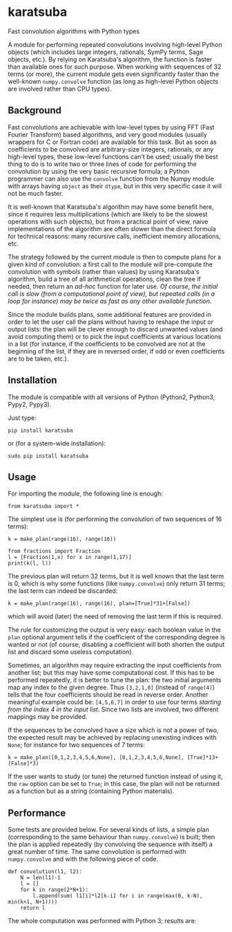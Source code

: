 # karatsuba
Fast convolution algorithms with Python types

A module for performing repeated convolutions involving high-level Python objects (which includes large integers, rationals, SymPy terms, Sage objects, etc.). By relying on Karatsuba's algorithm, the function is faster than available ones for such purpose. When working with sequences of 32 terms (or more), the current module gets even significantly faster than the well-known `numpy.convolve` function (as long as high-level Python objects are involved rather than CPU types).

## Background

Fast convolutions are achievable with low-level types by using FFT (Fast Fourier Transform) based algorithms, and very good modules (usually wrappers for C or Fortran code) are available for this task. But as soon as coefficients to be convolved are arbitrary-size integers, rationals, or any high-level types, these low-level functions can't be used; usually the best thing to do is to write two or three lines of code for performing the convolution by using the very basic recursive formula; a Python programmer can also use the `convolve` function from the Numpy module with arrays having `object` as their `dtype`, but in this very specific case it will not be much faster.

It is well-known that Karatsuba's algorithm may have some benefit here, since it requires less multiplications (which are likely to be the slowest operations with such objects), but from a practical point of view, naive implementations of the algorithm are often slower than the direct formula for technical reasons: many recursive calls, inefficient memory allocations, etc.

The strategy followed by the current module is then to compute plans for a given kind of convolution: a first call to the module will pre-compute the convolution with symbols (rather than values) by using Karatsuba's algorithm, build a tree of all arithmetical operations, clean the tree if needed, then return an _ad-hoc_ function for later use. _Of course, the initial call is slow (from a computational point of view), but repeated calls (in a loop for instance) may be twice as fast as any other available function._

Since the module builds plans, some additional features are provided in order to let the user call the plans without having to reshape the input or output lists: the plan will be clever enough to discard unwanted values (and avoid computing them) or to pick the input coefficients at various locations in a list (for instance, if the coefficients to be convolved are not at the beginning of the list, if they are in reversed order, if odd or even coefficients are to be taken, etc.).

## Installation

The module is compatible with all versions of Python (Python2, Python3, Pypy2, Pypy3).

Just type:

    pip install karatsuba

or (for a system-wide installation):

    sudo pip install karatsuba

## Usage

For importing the module, the following line is enough:

    from karatsuba import *

The simplest use is (for performing the convolution of two sequences of 16 terms):

    k = make_plan(range(16), range(16))

    from fractions import Fraction
    l = [Fraction(1,x) for x in range(1,17)]
    print(k(l, l))

The previous plan will return 32 terms, but it is well known that the last term is 0, which is why some functions (like `numpy.convolve`) only return 31 terms; the last term can indeed be discarded:

    k = make_plan(range(16), range(16), plan=[True]*31+[False])

which will avoid (later) the need of removing the last term if this is required.

The rule for customizing the output is very easy: each boolean value in the `plan` optional argument tells if the coefficient of the corresponding degree is wanted or not (of course, disabling a coefficient will both shorten the output list and discard some useless computation).

Sometimes, an algorithm may require extracting the input coefficients from another list; but this may have some computational cost. If this has to be performed repeatedly, it is better to tune the plan: the two initial arguments map any index to the given degree. Thus `[3,2,1,0]` (instead of `range(4)`) tells that the four coefficients should be read in reverse order. Another meaningful example could be: `[4,5,6,7]` in order to use four terms _starting from the index 4 in the input list_. Since two lists are involved, two different mappings may be provided.

If the sequences to be convolved have a size which is not a power of two, the expected result may be achieved by replacing unexisting indices with `None`; for instance for two sequences of 7 terms:

    k = make_plan([0,1,2,3,4,5,6,None], [0,1,2,3,4,5,6,None], [True]*13+[False]*3) 

If the user wants to study (or tune) the returned function instead of using it, the `raw` option can be set to `True`; in this case, the plan will not be returned as a function but as a string (containing Python materials).
    

## Performance

Some tests are provided below. For several kinds of lists, a simple plan (corresponding to the same behaviour than `numpy.convolve`) is built; then the plan is applied repeatedly (by convolving the sequence with itself) a great number of time. The same convolution is performed with `numpy.convolve` and with the following piece of code.

    def convolution(l1, l2):
        N = len(l1)-1
        l = []
        for k in range(2*N+1):
            l.append(sum( l1[i]*l2[k-i] for i in range(max(0, k-N), min(k+1, N+1))))
        return l

The whole computation was performed with Python 3; results are:

